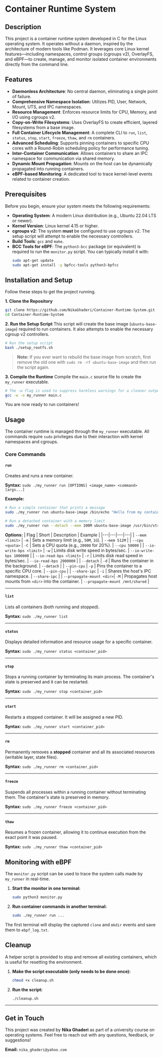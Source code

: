 # Container Runtime System

## Description
This project is a container runtime system developed in C for the Linux operating system. It operates without a daemon, inspired by the architecture of modern tools like Podman. It leverages core Linux kernel features—including namespaces, control groups (cgroups v2), OverlayFS, and eBPF—to create, manage, and monitor isolated container environments directly from the command line.

## Features
- **Daemonless Architecture**: No central daemon, eliminating a single point of failure.
- **Comprehensive Namespace Isolation**: Utilizes PID, User, Network, Mount, UTS, and IPC namespaces.
- **Resource Management**: Enforces resource limits for CPU, Memory, and I/O using cgroups v2.
- **Copy-on-Write Filesystems**: Uses OverlayFS to create efficient, layered filesystems from a base image.
- **Full Container Lifecycle Management**: A complete CLI to `run`, `list`, `status`, `stop`, `start`, `freeze`, `thaw`, and `rm` containers.
- **Advanced Scheduling**: Supports pinning containers to specific CPU cores with a Round-Robin scheduling policy for performance tuning.
- **Inter-Container Communication**: Allows containers to share an IPC namespace for communication via shared memory.
- **Dynamic Mount Propagation**: Mounts on the host can be dynamically propagated into running containers.
- **eBPF-based Monitoring**: A dedicated tool to trace kernel-level events related to container creation.

## Prerequisites
Before you begin, ensure your system meets the following requirements:
- **Operating System**: A modern Linux distribution (e.g., Ubuntu 22.04 LTS or newer).
- **Kernel Version**: Linux kernel 4.15 or higher.
- **cgroups v2**: The system **must** be configured to use cgroups v2. The setup script will attempt to enable the necessary controllers.
- **Build Tools**: `gcc` and `make`.
- **BCC Tools for eBPF**: The `python3-bcc` package (or equivalent) is required to run the `monitor.py` script. You can typically install it with:
  ```bash
  sudo apt-get update
  sudo apt-get install -y bpfcc-tools python3-bpfcc


## Installation and Setup

Follow these steps to get the project running.

**1. Clone the Repository**

```bash
git clone https://github.com/NikaGhaderi/Container-Runtime-System.git
cd Container-Runtime-System
```

**2. Run the Setup Script**
This script will create the base image (`ubuntu-base-image`) required to run containers. It also attempts to enable the necessary cgroup v2 controllers.

```bash
# Run the setup script
bash ./setup_rootfs.sh
```

> **Note:** If you ever want to rebuild the base image from scratch, first remove the old one with `sudo rm -rf ubuntu-base-image` and then run the script again.

**3. Compile the Runtime**
Compile the `main.c` source file to create the `my_runner` executable.

```bash
# The -w flag is used to suppress harmless warnings for a cleaner output
gcc -w -o my_runner main.c
```

You are now ready to run containers\!

## Usage

The container runtime is managed through the `my_runner` executable. All commands require `sudo` privileges due to their interaction with kernel namespaces and cgroups.

### Core Commands

#### `run`

Creates and runs a new container.

**Syntax:**
`sudo ./my_runner run [OPTIONS] <image_name> <command> [args...]`

**Example:**

```bash
# Run a simple container that prints a message
sudo ./my_runner run ubuntu-base-image /bin/echo "Hello from my container!"

# Run a detached container with a memory limit
sudo ./my_runner run --detach --mem 100M ubuntu-base-image /usr/bin/stress -c 1
```

**Options:**
| Flag | Short | Description | Example |
|---|---|---|---|
| `--mem <limit>` | `-m` | Sets a memory limit (e.g., `50M`, `1G`). | `--mem 512M` |
| `--cpu <quota>` | `-C` | Sets a CPU quota (e.g., `20000` for 20%). | `--cpu 50000` |
| `--io-write-bps <limit>` | `-w` | Limits disk write speed in bytes/sec. | `--io-write-bps 1000000` |
| `--io-read-bps <limit>` | `-r` | Limits disk read speed in bytes/sec. | `--io-read-bps 2000000` |
| `--detach` | `-d` | Runs the container in the background. | `--detach` |
| `--pin-cpu` | `-p` | Pins the container to a specific CPU core. | `--pin-cpu` |
| `--share-ipc` | `-i` | Shares the host's IPC namespace. | `--share-ipc` |
| `--propagate-mount <dir>`| `-M` | Propagates host mounts from `<dir>` into the container. | `--propagate-mount /mnt/shared` |

-----

#### `list`

Lists all containers (both running and stopped).

**Syntax:**
`sudo ./my_runner list`

-----

#### `status`

Displays detailed information and resource usage for a specific container.

**Syntax:**
`sudo ./my_runner status <container_pid>`

-----

#### `stop`

Stops a running container by terminating its main process. The container's state is preserved and it can be restarted.

**Syntax:**
`sudo ./my_runner stop <container_pid>`

-----

#### `start`

Restarts a stopped container. It will be assigned a new PID.

**Syntax:**
`sudo ./my_runner start <container_pid>`

-----

#### `rm`

Permanently removes a **stopped** container and all its associated resources (writable layer, state files).

**Syntax:**
`sudo ./my_runner rm <container_pid>`

-----

#### `freeze`

Suspends all processes within a running container without terminating them. The container's state is preserved in memory.

**Syntax:**
`sudo ./my_runner freeze <container_pid>`

-----

#### `thaw`

Resumes a frozen container, allowing it to continue execution from the exact point it was paused.

**Syntax:**
`sudo ./my_runner thaw <container_pid>`

## Monitoring with eBPF

The `monitor.py` script can be used to trace the system calls made by `my_runner` in real-time.

1.  **Start the monitor in one terminal:**
    ```bash
    sudo python3 monitor.py
    ```
2.  **Run container commands in another terminal:**
    ```bash
    sudo ./my_runner run ...
    ```

The first terminal will display the captured `clone` and `mkdir` events and save them to `ebpf_log.txt`.

## Cleanup

A helper script is provided to stop and remove all existing containers, which is useful for resetting the environment.

1.  **Make the script executable (only needs to be done once):**
    ```bash
    chmod +x cleanup.sh
    ```
2.  **Run the script:**
    ```bash
    ./cleanup.sh
    ```

---

## Get in Touch

This project was created by **Nika Ghaderi** as part of a university course on operating systems. Feel free to reach out with any questions, feedback, or suggestions!

**Email:** `nika_ghaderi@yahoo.com`
